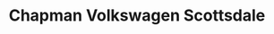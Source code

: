 ---
title: "Chapman Volkswagen Scottsdale"
url: /scottsdale/chapman-volkswagen-scottsdale/
shop: Autohaus
---